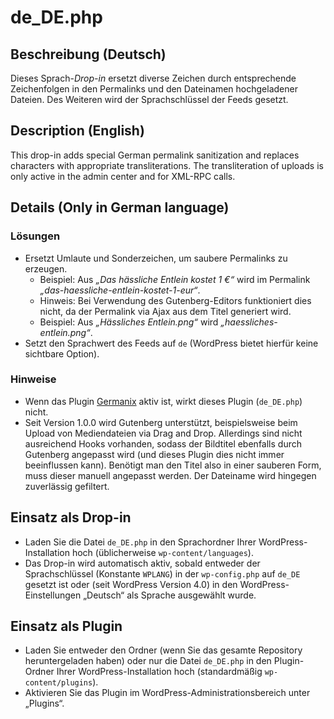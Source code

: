 # de_DE.php

## Beschreibung (Deutsch)

Dieses Sprach-_Drop-in_ ersetzt diverse Zeichen durch entsprechende Zeichenfolgen in den Permalinks und den Dateinamen hochgeladener Dateien. Des Weiteren wird der Sprachschlüssel der Feeds gesetzt.

## Description (English)

This drop-in adds special German permalink sanitization and replaces characters with appropriate transliterations. The transliteration of uploads is only active in the admin center and for XML-RPC calls.

## Details (Only in German language)
### Lösungen

*   Ersetzt Umlaute und Sonderzeichen, um saubere Permalinks zu erzeugen.
    *   Beispiel: Aus _„Das hässliche Entlein kostet 1 €“_ wird im Permalink _„das-haessliche-entlein-kostet-1-eur“_.
    *   Hinweis: Bei Verwendung des Gutenberg-Editors funktioniert dies nicht, da der Permalink via Ajax aus dem Titel generiert wird.
    *   Beispiel: Aus _„Hässliches Entlein.png“_ wird _„haessliches-entlein.png“_.
*   Setzt den Sprachwert des Feeds auf `de` (WordPress bietet hierfür keine sichtbare Option).

### Hinweise
 
 * Wenn das Plugin [Germanix](https://github.com/thefuxia/Germanix-WordPress-Plugin) aktiv ist, wirkt dieses Plugin (`de_DE.php`) nicht.
 * Seit Version 1.0.0 wird Gutenberg unterstützt, beispielsweise beim Upload von Mediendateien via Drag and Drop. Allerdings sind nicht ausreichend Hooks vorhanden, sodass der Bildtitel ebenfalls durch Gutenberg angepasst wird (und dieses Plugin dies nicht immer beeinflussen kann). Benötigt man den Titel also in einer sauberen Form, muss dieser manuell angepasst werden. Der Dateiname wird hingegen zuverlässig gefiltert.

## Einsatz als Drop-in

*   Laden Sie die Datei `de_DE.php` in den Sprachordner Ihrer WordPress-Installation hoch (üblicherweise `wp-content/languages`).
*   Das Drop-in wird automatisch aktiv, sobald entweder der Sprachschlüssel (Konstante `WPLANG`) in der `wp-config.php` auf `de_DE` gesetzt ist oder (seit WordPress Version 4.0) in den WordPress-Einstellungen „Deutsch“ als Sprache ausgewählt wurde.

## Einsatz als Plugin

*   Laden Sie entweder den Ordner (wenn Sie das gesamte Repository heruntergeladen haben) oder nur die Datei `de_DE.php` in den Plugin-Ordner Ihrer WordPress-Installation hoch (standardmäßig `wp-content/plugins`).
*   Aktivieren Sie das Plugin im WordPress-Administrationsbereich unter „Plugins“.
